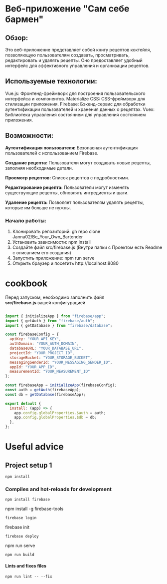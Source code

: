 # Веб-приложение "Сам себе бармен"
## Обзор:
Это веб-приложение представляет собой книгу рецептов коктейля, позволяющую пользователям создавать, просматривать, редактировать и удалять рецепты. Оно предоставляет удобный интерфейс для эффективного управления и организации рецептов.

## Используемые технологии:
Vue.js: Фронтенд-фреймворк для построения пользовательского интерфейса и компонентов.
Materialize CSS: CSS-фреймворк для стилизации приложения.
Firebase: Бэкенд-сервис для обработки аутентификации пользователей и хранения данных о рецептах.
Vuex: Библиотека управления состоянием для управления состоянием приложения.

## Возможности:
**Аутентификация пользователя:** Безопасная аутентификация пользователей с использованием Firebase.  

**Создание рецепта:** Пользователи могут создавать новые рецепты, заполняя необходимые детали.  

**Просмотр рецептов:** Список рецептов с подробностями.  

**Редактирование рецепта:** Пользователи могут изменять существующие рецепты, обновлять ингредиенты и шаги.  

**Удаление рецепта:** Позволяет пользователям удалять рецепты, которые им больше не нужны.  


### Начало работы:
1. Клонировать репозиторий: gh repo clone Janna02/Be_Your_Own_Bartender
2. Установить зависимости: npm install
3. Создайте файл src/firebase.js (Внутри папки с Проектом есть Readme с описанием его создания)
4. Запустить приложение: npm run serve
5. Открыть браузер и посетить http://localhost:8080



# cookbook

Перед запуском, необходимо заполнить файл   
**src/firebase.js**  вашей конфигурацией
  
``` JavaScript

import { initializeApp } from "firebase/app";
import { getAuth } from "firebase/auth";
import { getDatabase } from "firebase/database";

const firebaseConfig = {
  apiKey: "YOUR_API_KEY",
  authDomain: "YOUR_AUTH_DOMAIN",
  databaseURL: "YOUR_DATABASE_URL",
  projectId: "YOUR_PROJECT_ID",
  storageBucket: "YOUR_STORAGE_BUCKET",
  messagingSenderId: "YOUR_MESSAGING_SENDER_ID",
  appId: "YOUR_APP_ID",
  measurementId: "YOUR_MEASUREMENT_ID"
};

const firebaseApp = initializeApp(firebaseConfig);
const auth = getAuth(firebaseApp);
const db = getDatabase(firebaseApp);

export default {
  install: (app) => {
    app.config.globalProperties.$auth = auth;
    app.config.globalProperties.$db = db;
  },
};


```
# Useful advice

## Project setup 1
```
npm install
```

### Compiles and hot-reloads for development
```
npm install firebase
```
npm install -g firebase-tools
```
firebase login
```
firebase init
```
firebase deploy
```

npm run serve
```
npm run build
```

#### Lints and fixes files
```
npm run lint -- --fix
```